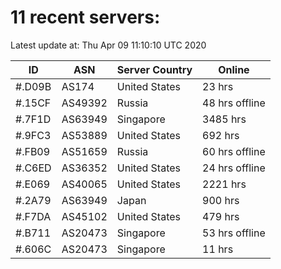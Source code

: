 # 11 recent servers:

Latest update at: Thu Apr 09 11:10:10 UTC 2020

| ID | ASN | Server Country | Online |
| -- | --- | -------------- | ------ |
| #.D09B | AS174 | United States | 23 hrs |
| #.15CF | AS49392 | Russia | 48 hrs offline |
| #.7F1D | AS63949 | Singapore | 3485 hrs |
| #.9FC3 | AS53889 | United States | 692 hrs |
| #.FB09 | AS51659 | Russia | 60 hrs offline |
| #.C6ED | AS36352 | United States | 24 hrs offline |
| #.E069 | AS40065 | United States | 2221 hrs |
| #.2A79 | AS63949 | Japan | 900 hrs |
| #.F7DA | AS45102 | United States | 479 hrs |
| #.B711 | AS20473 | Singapore | 53 hrs offline |
| #.606C | AS20473 | Singapore | 11 hrs |

